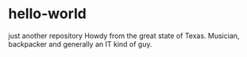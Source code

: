 # hello-world
just another repository
Howdy from the great state of Texas.  Musician, backpacker and generally an IT kind of guy.
